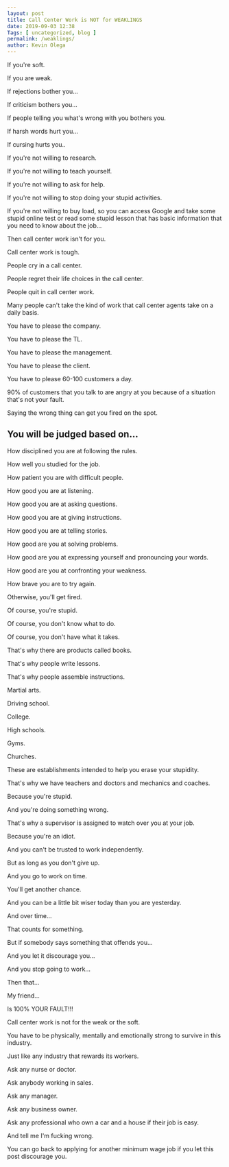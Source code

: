 ```yaml
--- 
layout: post 
title: Call Center Work is NOT for WEAKLINGS
date: 2019-09-03 12:38
Tags: [ uncategorized, blog ]
permalink: /weaklings/ 
author: Kevin Olega 
--- 
```

If you're soft.

If you are weak.

If rejections bother you...

If criticism bothers you...

If people telling you what's wrong with you bothers you.

If harsh words hurt you...

If cursing hurts you..

If you're not willing to research.

If you're not willing to teach yourself.

If you're not willing to ask for help.

If you're not willing to stop doing your stupid activities.

If you're not willing to buy load, so you can access Google and take some stupid online test or read some stupid lesson that has basic information that you need to know about the job...

Then call center work isn't for you.

Call center work is tough.

People cry in a call center.

People regret their life choices in the call center.

People quit in call center work.

Many people can't take the kind of work that call center agents take on a daily basis.

You have to please the company.

You have to please the TL.

You have to please the management.

You have to please the client.

You have to please 60-100 customers a day.

90% of customers that you talk to are angry at you because of a situation that's not your fault.

Saying the wrong thing can get you fired on the spot.

## You will be judged based on...

How disciplined you are at following the rules.

How well you studied for the job.

How patient you are with difficult people.

How good you are at listening.

How good you are at asking questions.

How good you are at giving instructions.

How good you are at telling stories.

How good are you at solving problems.

How good are you at expressing yourself and pronouncing your words.

How good are you at confronting your weakness.

How brave you are to try again.

Otherwise, you'll get fired.

Of course, you're stupid.

Of course, you don't know what to do.

Of course, you don't have what it takes.

That's why there are products called books.

That's why people write lessons.

That's why people assemble instructions.

Martial arts.

Driving school.

College.

High schools.

Gyms.

Churches.

These are establishments intended to help you erase your stupidity.

That's why we have teachers and doctors and mechanics and coaches.

Because you're stupid.

And you're doing something wrong.

That's why a supervisor is assigned to watch over you at your job.

Because you're an idiot.

And you can't be trusted to work independently.

But as long as you don't give up.

And you go to work on time.

You'll get another chance.

And you can be a little bit wiser today than you are yesterday.

And over time...

That counts for something.

But if somebody says something that offends you...

And you let it discourage you...

And you stop going to work...

Then that...

My friend...

Is 100% YOUR FAULT!!!

Call center work is not for the weak or the soft.

You have to be physically, mentally and emotionally strong to survive in this industry.

Just like any industry that rewards its workers.

Ask any nurse or doctor.

Ask anybody working in sales.

Ask any manager.

Ask any business owner.

Ask any professional who own a car and a house if their job is easy.

And tell me I'm fucking wrong.

You can go back to applying for another minimum wage job if you let this post discourage you.
